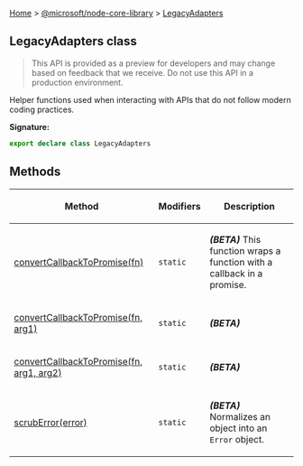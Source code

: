 [Home](./index) &gt; [@microsoft/node-core-library](./node-core-library.md) &gt; [LegacyAdapters](./node-core-library.legacyadapters.md)

## LegacyAdapters class

> This API is provided as a preview for developers and may change based on feedback that we receive. Do not use this API in a production environment.
> 

Helper functions used when interacting with APIs that do not follow modern coding practices.

<b>Signature:</b>

```typescript
export declare class LegacyAdapters 
```

## Methods

|  <p>Method</p> | <p>Modifiers</p> | <p>Description</p> |
|  --- | --- | --- |
|  <p>[convertCallbackToPromise(fn)](./node-core-library.legacyadapters.convertcallbacktopromise.md)</p> | <p>`static`</p> | <p><b><i>(BETA)</i></b> This function wraps a function with a callback in a promise.</p> |
|  <p>[convertCallbackToPromise(fn, arg1)](./node-core-library.legacyadapters.convertcallbacktopromise_1.md)</p> | <p>`static`</p> | <p><b><i>(BETA)</i></b></p> |
|  <p>[convertCallbackToPromise(fn, arg1, arg2)](./node-core-library.legacyadapters.convertcallbacktopromise_2.md)</p> | <p>`static`</p> | <p><b><i>(BETA)</i></b></p> |
|  <p>[scrubError(error)](./node-core-library.legacyadapters.scruberror.md)</p> | <p>`static`</p> | <p><b><i>(BETA)</i></b> Normalizes an object into an `Error` object.</p> |

